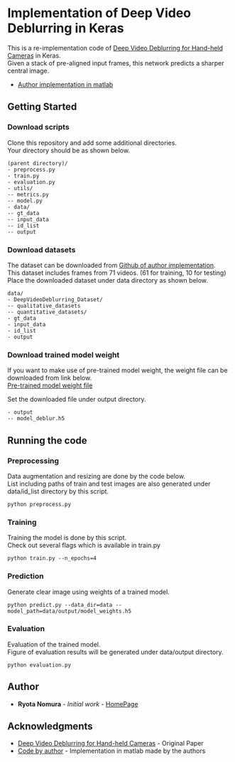 # Implementation of Deep Video Deblurring in Keras

This is a re-implementation code of [Deep Video Deblurring for Hand-held Cameras](https://openaccess.thecvf.com/content_cvpr_2017/papers/Su_Deep_Video_Deblurring_CVPR_2017_paper.pdf) in Keras.  
Given a stack of pre-aligned input frames, this network predicts a sharper central image.  
* [Author implementation in matlab](https://github.com/shuochsu/DeepVideoDeblurring)

## Getting Started

### Download scripts

Clone this repository and add some additional directories.  
Your directory should be as shown below. 

```
(parent directory)/
- preprocess.py
- train.py
- evaluation.py
- utils/
-- metrics.py
-- model.py
- data/
-- gt_data
-- input_data
-- id_list
-- output
```

### Download datasets

The dataset can be downloaded from [Github of author implementation](https://github.com/shuochsu/DeepVideoDeblurring).  
This dataset includes frames from 71 videos. (61 for training, 10 for testing)  
Place the downloaded dataset under data directory as shown below.  

```
data/
- DeepVideoDeblurring_Dataset/
-- qualitative_datasets
-- quantitative_datasets/
- gt_data
- input_data
- id_list
- output
```

### Download trained model weight

If you want to make use of pre-trained model weight, the weight file can be downloaded from link below.  
[Pre-trained model weight file](https://drive.google.com/file/d/1P7vijviZzYRQYntlJY6D8g_9gN5wetXA/view?usp=sharing)  

Set the downloaded file under output directory.  
```
- output
-- model_deblur.h5
```

## Running the code

### Preprocessing

Data augmentation and resizing are done by the code below.  
List including paths of train and test images are also generated under data/id_list directory by this script.  

```
python preprocess.py
```

### Training

Training the model is done by this script.  
Check out several flags which is available in train.py  

```
python train.py --n_epochs=4 
```

### Prediction

Generate clear image using weights of a trained model.  

```
python predict.py --data_dir=data --model_path=data/output/model_weights.h5
```

### Evaluation

Evaluation of the trained model.  
Figure of evaluation results will be generated under data/output directory.  

```
python evaluation.py
```

## Author

* **Ryota Nomura** - *Initial work* - [HomePage](http://ryota-n.info/)


## Acknowledgments

* [Deep Video Deblurring for Hand-held Cameras](https://openaccess.thecvf.com/content_cvpr_2017/papers/Su_Deep_Video_Deblurring_CVPR_2017_paper.pdf) - Original Paper
* [Code by author](https://github.com/shuochsu/DeepVideoDeblurring) - Implementation in matlab made by the authors

